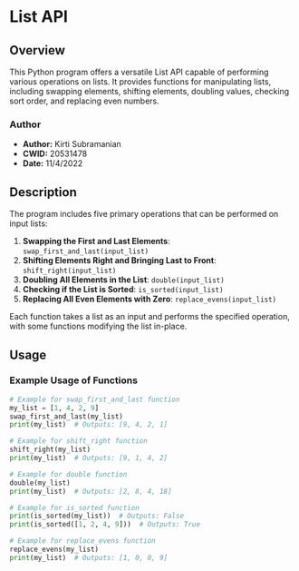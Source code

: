 # List API

## Overview
This Python program offers a versatile List API capable of performing various operations on lists. It provides functions for manipulating lists, including swapping elements, shifting elements, doubling values, checking sort order, and replacing even numbers.

### Author
- **Author:** Kirti Subramanian
- **CWID:** 20531478
- **Date:** 11/4/2022

## Description
The program includes five primary operations that can be performed on input lists:
1. **Swapping the First and Last Elements**: `swap_first_and_last(input_list)`
2. **Shifting Elements Right and Bringing Last to Front**: `shift_right(input_list)`
3. **Doubling All Elements in the List**: `double(input_list)`
4. **Checking if the List is Sorted**: `is_sorted(input_list)`
5. **Replacing All Even Elements with Zero**: `replace_evens(input_list)`

Each function takes a list as an input and performs the specified operation, with some functions modifying the list in-place.

## Usage
### Example Usage of Functions
```python
# Example for swap_first_and_last function
my_list = [1, 4, 2, 9]
swap_first_and_last(my_list)
print(my_list)  # Outputs: [9, 4, 2, 1]

# Example for shift_right function
shift_right(my_list)
print(my_list)  # Outputs: [9, 1, 4, 2]

# Example for double function
double(my_list)
print(my_list)  # Outputs: [2, 8, 4, 18]

# Example for is_sorted function
print(is_sorted(my_list))  # Outputs: False
print(is_sorted([1, 2, 4, 9]))  # Outputs: True

# Example for replace_evens function
replace_evens(my_list)
print(my_list)  # Outputs: [1, 0, 0, 9]
